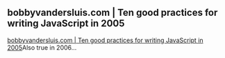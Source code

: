 <article><h2>bobbyvandersluis.com &#124; Ten good practices for writing JavaScript in 2005</h2><a href="http://www.bobbyvandersluis.com/articles/goodpractices.php">bobbyvandersluis.com | Ten good practices for writing JavaScript in 2005</a>Also true in 2006...</article>
